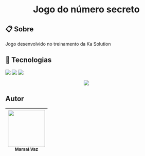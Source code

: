 <h1 align="center"> Jogo do número secreto </h1>

<h2>📋 Sobre</h2>
<p>Jogo desenvolvido no treinamento da Ka Solution</p>

<h2>🚀 Tecnologias</h2>
<div>
  <img src="https://img.shields.io/badge/HTML-239120?logo=html5&logoColor=white&
  style=for-the-badge">
  <img src="https://img.shields.io/badge/CSS-239120?logo=css3&
  logoColor=white&style=for-the-badge">
  <img src="https://img.shields.io/badge/JavaScript-F7DF1E?logo=javascript&logoColor=black&
  style=for-the-badge">
</div>

<p align="center">
<img loading="lazy" src="http://img.shields.io/static/v1?label=STATUS&message=CONCLUIDO&color=GREEN&style=for-the-badge"/>
</p>

<h2>Autor</h2>

| [<img loading="lazy" src="https://avatars.githubusercontent.com/u/104323717?s=400" width=115><br><sub>Marsal Vaz</sub>](https://github.com/Marsal-Vaz) |
| :---: |
